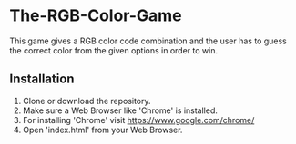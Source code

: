 # The-RGB-Color-Game
This game gives a RGB color code combination and the user has to guess the correct
color from the given options in order to win.

## Installation
1. Clone or download the repository.
2. Make sure a Web Browser like 'Chrome' is installed.
3. For installing 'Chrome' visit https://www.google.com/chrome/
4. Open 'index.html' from your Web Browser.
